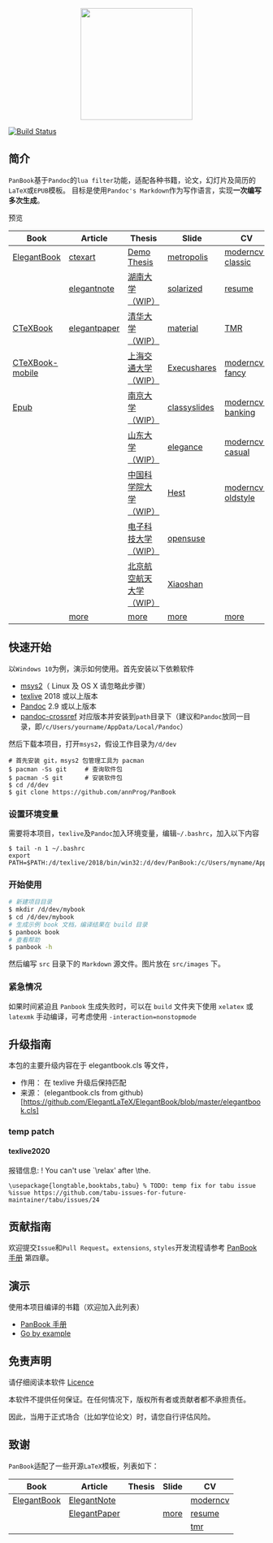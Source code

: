 <p align="center">
  <img height="220" src="src/images/logo.png">
</p>

[![Build Status](https://ci.annhe.net/api/badges/annProg/PanBook/status.svg)](https://ci.annhe.net/annProg/PanBook)

## 简介
`PanBook`基于`Pandoc`的`lua filter`功能，适配各种书籍，论文，幻灯片及简历的`LaTeX`或`EPUB`模板。
目标是使用`Pandoc's Markdown`作为写作语言，实现**一次编写 多次生成**。

预览

| Book                                                                              | Article                                                                    | Thesis                                                                                | Slide                                                                       | CV                                                                                  |
| --------------------------------------------------------------------------------- | -------------------------------------------------------------------------- | ------------------------------------------------------------------------------------- | --------------------------------------------------------------------------- | ----------------------------------------------------------------------------------- |
| [ElegantBook](https://panbook.annhe.net/pub/PanBook-book-elegantbook-pc.pdf)      | [ctexart](https://panbook.annhe.net/pub/article-art-ctexart.pdf)           | [Demo Thesis](https://panbook.annhe.net/pub/thesis-thesis-thesis.pdf)                 | [metropolis](https://panbook.annhe.net/pub/beamer-slide-metropolis.pdf)     | [moderncv-classic](https://panbook.annhe.net/pub/cv-cv-moderncv-classic-blue.pdf)   |
|                                                                                   | [elegantnote](https://panbook.annhe.net/pub/article-art-elegantnote.pdf)   | [湖南大学（WIP）](https://panbook.annhe.net/pub/thesis-thesis-hnuthesis.pdf)          | [solarized](https://panbook.annhe.net/pub/beamer-slide-solarized.pdf)       | [resume](https://panbook.annhe.net/pub/cv-cv-resume.pdf)                            |
| [CTeXBook](https://panbook.annhe.net/pub/PanBook-book-ctexbook-pc.pdf)            | [elegantpaper](https://panbook.annhe.net/pub/article-art-elegantpaper.pdf) | [清华大学（WIP）](https://panbook.annhe.net/pub/thesis-thesis-thuthesis.pdf)          | [material](https://panbook.annhe.net/pub/beamer-slide-material.pdf)         | [TMR](https://panbook.annhe.net/pub/cv-cv-tmr.pdf)                                  |
| [CTeXBook-mobile](https://panbook.annhe.net/pub/PanBook-book-ctexbook-mobile.pdf) |                                                                            | [上海交通大学（WIP）](https://panbook.annhe.net/pub/thesis-thesis-sjtuthesis.pdf)     | [Execushares](https://panbook.annhe.net/pub/beamer-slide-Execushares.pdf)   | [moderncv-fancy](https://panbook.annhe.net/pub/cv-cv-moderncv-fancy-blue.pdf)       |
| [Epub](https://panbook.annhe.net/pub/PanBook.epub)                                |                                                                            | [南京大学（WIP）](https://panbook.annhe.net/pub/thesis-thesis-njuthesis.pdf)          | [classyslides](https://panbook.annhe.net/pub/beamer-slide-classyslides.pdf) | [moderncv-banking](https://panbook.annhe.net/pub/cv-cv-moderncv-banking-blue.pdf)   |
|                                                                                   |                                                                            | [山东大学（WIP）](https://panbook.annhe.net/pub/thesis-thesis-sduthesis.pdf)          | [elegance](https://panbook.annhe.net/pub/beamer-slide-elegance.pdf)         | [moderncv-casual](https://panbook.annhe.net/pub/cv-cv-moderncv-casual-blue.pdf)     |
|                                                                                   |                                                                            | [中国科学院大学（WIP）](https://panbook.annhe.net/pub/thesis-thesis-ucasthesis.pdf)   | [Hest](https://panbook.annhe.net/pub/beamer-slide-Hest.pdf)                 | [moderncv-oldstyle](https://panbook.annhe.net/pub/cv-cv-moderncv-oldstyle-blue.pdf) |
|                                                                                   |                                                                            | [电子科技大学（WIP）](https://panbook.annhe.net/pub/thesis-thesis-uestcthesis.pdf)    | [opensuse](https://panbook.annhe.net/pub/beamer-slide-opensuse.pdf)         |                                                                                     |
|                                                                                   |                                                                            | [北京航空航天大学（WIP）](https://panbook.annhe.net/pub/thesis-thesis-buaathesis.pdf) | [Xiaoshan](https://panbook.annhe.net/pub/beamer-slide-Xiaoshan.pdf)         |                                                                                     |
|                                                                                   | [more](https://github.com/annProg/PanBook/tree/master/demo/article)        | [more](https://github.com/annProg/PanBook/tree/master/demo/thesis)                    | [more](https://github.com/annProg/PanBook/tree/master/demo/beamer)          | [more](https://github.com/annProg/PanBook/tree/master/demo/cv)                      |

## 快速开始
以`Windows 10`为例，演示如何使用。首先安装以下依赖软件

- [msys2](https://www.msys2.org/)（ Linux 及 OS X 请忽略此步骤）
- [texlive](http://mirror.ctan.org/systems/texlive/Images/) 2018 或以上版本
- [Pandoc](https://pandoc.org/installing.html) 2.9 或以上版本
- [pandoc-crossref](https://github.com/lierdakil/pandoc-crossref/releases) 对应版本并安装到`path`目录下（建议和`Pandoc`放同一目录，即`/c/Users/yourname/AppData/Local/Pandoc`）

然后下载本项目，打开`msys2`，假设工作目录为`/d/dev`

```
# 首先安装 git，msys2 包管理工具为 pacman
$ pacman -Ss git     # 查询软件包
$ pacman -S git      # 安装软件包
$ cd /d/dev
$ git clone https://github.com/annProg/PanBook
```

### 设置环境变量
需要将本项目，`texlive`及`Pandoc`加入环境变量，编辑`~/.bashrc`，加入以下内容

```
$ tail -n 1 ~/.bashrc
export PATH=$PATH:/d/texlive/2018/bin/win32:/d/dev/PanBook:/c/Users/myname/AppData/Local/Pandoc
```

### 开始使用

```bash
# 新建项目目录
$ mkdir /d/dev/mybook
$ cd /d/dev/mybook
# 生成示例 book 文档，编译结果在 build 目录
$ panbook book
# 查看帮助
$ panbook -h
```
然后编写 `src` 目录下的 `Markdown` 源文件。图片放在 `src/images` 下。

### 紧急情况

如果时间紧迫且 `Panbook` 生成失败时，可以在 `build` 文件夹下使用 `xelatex` 或 `latexmk` 手动编译，可考虑使用 `-interaction=nonstopmode`

## 升级指南

本包的主要升级内容在于 elegantbook.cls 等文件，
- 作用： 在 texlive 升级后保持匹配
- 来源： (elegantbook.cls from github)[https://github.com/ElegantLaTeX/ElegantBook/blob/master/elegantbook.cls] 

### temp patch
#### texlive2020 
报错信息: ! You can't use `\relax' after \the.

```styles/book/elegantbook/elegantbook.cls:88
\usepackage{longtable,booktabs,tabu} % TODO: temp fix for tabu issue
%issue https://github.com/tabu-issues-for-future-maintainer/tabu/issues/24
``` 

## 贡献指南
欢迎提交`Issue`和`Pull Request`。`extensions`, `styles`开发流程请参考 [PanBook 手册](https://panbook.annhe.net/pub/PanBook-book-elegantbook-pc.pdf) 第四章。

## 演示

使用本项目编译的书籍（欢迎加入此列表）

- [PanBook 手册](https://panbook.annhe.net/pub/PanBook-book-elegantbook-pc.pdf)
- [Go by example](https://github.com/pandoc-ebook/gobyexample-zh)

## 免责声明

请仔细阅读本软件 [Licence](https://github.com/annProg/PanBook/blob/master/LICENCE)

本软件不提供任何保证。在任何情况下，版权所有者或贡献者都不承担责任。

因此，当用于正式场合（比如学位论文）时，请您自行评估风险。

## 致谢
`PanBook`适配了一些开源`LaTeX`模板，列表如下：

| Book                                                       | Article                                                      | Thesis | Slide                                                               | CV                                                        |
| ---------------------------------------------------------- | ------------------------------------------------------------ | ------ | ------------------------------------------------------------------- | --------------------------------------------------------- |
| [ElegantBook](https://github.com/ElegantLaTeX/ElegantBook) | [ElegantNote](https://github.com/ElegantLaTeX/ElegantNote)   |        |                                                                     | [moderncv](https://github.com/xdanaux/moderncv)           |
|                                                            | [ElegantPaper](https://github.com/ElegantLaTeX/ElegantPaper) |        | [more](https://github.com/annProg/PanBook/tree/master/styles/slide) | [resume](https://github.com/billryan/resume)              |
|                                                            |                                                              |        |                                                                     | [tmr](https://github.com/TheMartianLife/TheMartianResume) |
